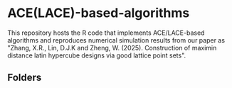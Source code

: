 # ACE(LACE)-based-algorithms
This repository hosts the R code that implements ACE/LACE-based algorithms and reproduces numerical simulation results from our paper as "Zhang, X.R., Lin, D.J.K and Zheng, W. (2025). Construction of maximin distance latin hypercube designs via good lattice point sets".

## Folders
